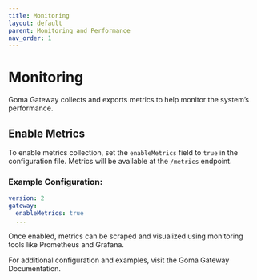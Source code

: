 ```yaml
---
title: Monitoring
layout: default
parent: Monitoring and Performance
nav_order: 1
---
```



# Monitoring

Goma Gateway collects and exports metrics to help monitor the system’s performance.

## Enable Metrics

To enable metrics collection, set the `enableMetrics` field to `true` in the configuration file. Metrics will be available at the `/metrics` endpoint.

### Example Configuration:

```yaml
version: 2
gateway:
  enableMetrics: true
  ...
```
Once enabled, metrics can be scraped and visualized using monitoring tools like Prometheus and Grafana.

For additional configuration and examples, visit the Goma Gateway Documentation.
